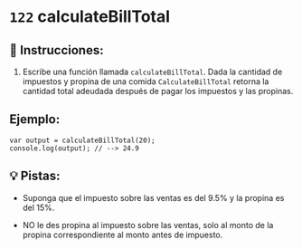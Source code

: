 # `122` calculateBillTotal

## 📝 Instrucciones:

1. Escribe una función llamada `calculateBillTotal`. Dada la cantidad de impuestos y propina de una comida `CalculateBillTotal` retorna la cantidad total adeudada después de pagar los impuestos y las propinas.
 
## Ejemplo:

```Js
var output = calculateBillTotal(20);
console.log(output); // --> 24.9
```

## 💡 Pistas:

+ Suponga que el impuesto sobre las ventas es del 9.5% y la propina es del 15%.

+ NO le des propina al impuesto sobre las ventas, solo al monto de la propina correspondiente al monto antes de impuesto.